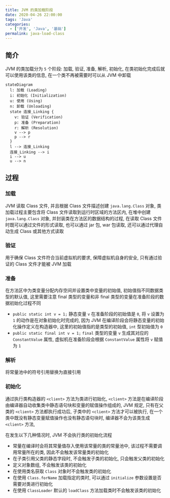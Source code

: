 ```yaml
---
title: JVM 的类加载阶段
date: 2020-04-26 22:00:00
tags: 'Java'
categories:
  - ['开发', 'Java', '基础']
permalink: java-load-class
---
```


## 简介

JVM 的类加载分为 `5` 个阶段: 加载, 验证, 准备, 解析, 初始化, 在类初始化完成后就可以使用该类的信息, 在一个类不再被需要时可以从 JVM 中卸载

```mermaid
stateDiagram
  l: 加载 (Loading)
  i: 初始化 (Initialization)
  u: 使用 (Using)
  n: 卸载 (Unloading)
  state 连接_Linking {
    v: 验证 (Verification)
    p: 准备 (Preparation)
    r: 解析 (Resolution)
    v --> p
    p --> r
  }
  l --> 连接_Linking
  连接_Linking --> i
  i --> u
  u --> n
```

<!-- more -->

## 过程

### 加载

JVM 读取 Class 文件, 并且根据 Class 文件描述创建 `java.lang.Class` 对象, 类加载过程主要包含将 Class 文件读取到运行时区域的方法区内, 在堆中创建 `java.lang.Class` 对象, 并封装类在方法区的数据结构的过程, 在读取 Class 文件时既可以通过文件的形式读取, 也可以通过 jar 包, war 包读取, 还可以通过代理自动生成 Class 或其他方式读取

### 验证

用于确保 Class 文件符合当前虚拟机的要求, 保障虚拟机自身的安全, 只有通过验证的 Class 文件才能被 JVM 加载

### 准备

在方法区中为类变量分配内存空间并设置类中变量的初始值, 初始值指不同数据类型的默认值, 这里需要注意 final 类型的变量和非 final 类型的变量在准备阶段的数据初始化过程不同

- `public static int v = 1;` 静态变量 `v` 在准备阶段的初始值是 `0`, 将 `v` 设置为 `1` 的动作是在对象初始化时完成的, 因为 JVM 在编译阶段会将静态变量的初始化操作定义在构造器中, 这里的初始值指的是类型的初始值, `int` 型初始值为 `0`
- `public static final int v = 1;` `final` 类型的变量 `v` 生成其对应的 `ConstantValue` 属性, 虚拟机在准备阶段会根据 `ConstantValue` 属性将 `v` 赋值为 `1`

### 解析

将常量池中的符号引用替换为直接引用

### 初始化

通过执行类构造器的 `<client>` 方法为类进行初始化, `<client>` 方法是在编译阶段由编译器自动收集类中静态语句块和变量的赋值操作组成的, JVM 规定, 只有在父类的 `<client>` 方法都执行成功后, 子类中的 `<client>` 方法才可以被执行, 在一个类中既没有静态变量赋值操作也没有静态语句块时, 编译器不会为该类生成 `<client>` 方法,

在发生以下几种情况时, JVM 不会执行类的初始化流程

- 常量在编译时会将其常量值存入使用该常量的类的常量池中, 该过程不需要调用常量所在的类, 因此不会触发该常量类的初始化
- 在子类引用父类的静态字段时, 不会触发子类的初始化, 只会触发父类的初始化
- 定义对象数组, 不会触发该类的初始化
- 在使用类名获取 `Class` 对象时不会触发类的初始化
- 在使用 `Class.forName` 加载指定的类时, 可以通过 `initialize` 参数设置是否需要对类进行初始化
- 在使用 `ClassLoader` 默认的 `loadClass` 方法加载类时不会触发该类的初始化
